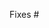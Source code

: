 <!--
If you've never submitted a pull request to the SORMAS repository before or this is your first time using this template, please read the Contributing guidelines (https://github.com/hzi-braunschweig/SORMAS-Project/blob/development/docs/CONTRIBUTING.md) for an explanation of our guidelines regarding pull requests. You don't have to remove this comment or from your pull request as it will automatically be hidden.

Please specify the number of the issue this pull request is related to after the #.
-->
Fixes #